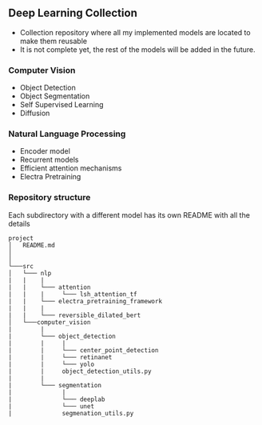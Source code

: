 ## Deep Learning Collection

- Collection repository where all my implemented models are located to make them reusable
- It is not complete yet, the rest of the models will be added in the future.

### Computer Vision
- Object Detection
- Object Segmentation
- Self Supervised Learning
- Diffusion

### Natural Language Processing
- Encoder model
- Recurrent models
- Efficient attention mechanisms
- Electra Pretraining


### Repository structure
Each subdirectory with a different model has its own README with all the details

```
project
│   README.md
│   
│
└───src
│   └─── nlp
|   |    |
|   |    └─── attention
|   |    |     └─── lsh_attention_tf
|   |    └─── electra_pretraining_framework
|   |    |
|   |    └─── reversible_dilated_bert
│   └───computer_vision
|        |
|        └─── object_detection
|        |     |
|        |     └─── center_point_detection
|        |     └─── retinanet
|        |     └─── yolo
|        |     object_detection_utils.py
|        |
|        └─── segmentation
|              |
|              └─── deeplab
|              └─── unet
|              segmenation_utils.py
```
